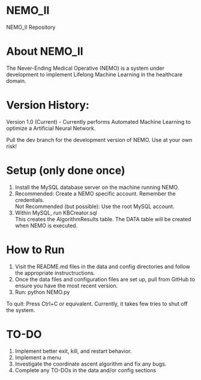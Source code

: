 # NEMO_II
NEMO_II Repository

# About NEMO_II
The Never-Ending Medical Operative (NEMO) is a system under development to implement Lifelong Machine Learning in the healthcare domain. <br/>

# Version History: <br/>
Version 1.0 (Current) - Currently performs Automated Machine Learning to optimize a Artificial Neural Network.

Pull the dev branch for the development version of NEMO. Use at your own risk! 

# Setup (only done once)
1) Install the MySQL database server on the machine running NEMO.<br/>
2) Recommended: Create a NEMO specific account. Remember the credentials. <br/>
   Not Recommended (but possible): Use the root MySQL account. 
3) Within MySQL, run KBCreator.sql <br/>
   This creates the AlgorithmResults table. The DATA table will be created when NEMO is executed. <br/>
   

# How to Run <br/>
1) Visit the README.md files in the data and config directories and follow the appropriate instructructions.
2) Once the data files and configuration files are set up, pull from GitHub to ensure you have the most recent version.
3) Run: python NEMO.py

To quit: Press Ctrl+C or equivalent. Currently, it takes  few tries to shut off the system.

# TO-DO
1) Implement better exit, kill, and restart behavior.
2) Implement a menu 
3) Investigate the coordinate ascent algorithm and fix any bugs.
4) Complete any TO-DOs in the data and/or config sections
